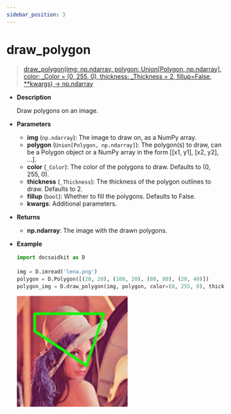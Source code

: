 ```yaml
---
sidebar_position: 3
---
```


# draw_polygon

> [draw_polygon(img: np.ndarray, polygon: Union[Polygon, np.ndarray], color: _Color = (0, 255, 0), thickness: _Thickness = 2, fillup=False, **kwargs) -> np.ndarray](https://github.com/DocsaidLab/DocsaidKit/blob/71170598902b6f8e89a969f1ce27ed4fd05b2ff2/docsaidkit/vision/visualization/draw.py#L106)

- **Description**

    Draw polygons on an image.

- **Parameters**

    - **img** (`np.ndarray`): The image to draw on, as a NumPy array.
    - **polygon** (`Union[Polygon, np.ndarray]`): The polygon(s) to draw, can be a Polygon object or a NumPy array in the form [[x1, y1], [x2, y2], ...].
    - **color** (`_Color`): The color of the polygons to draw. Defaults to (0, 255, 0).
    - **thickness** (`_Thickness`): The thickness of the polygon outlines to draw. Defaults to 2.
    - **fillup** (`bool`): Whether to fill the polygons. Defaults to False.
    - **kwargs**: Additional parameters.

- **Returns**

    - **np.ndarray**: The image with the drawn polygons.

- **Example**

    ```python
    import docsaidkit as D

    img = D.imread('lena.png')
    polygon = D.Polygon([(20, 20), (100, 20), (80, 80), (20, 40)])
    polygon_img = D.draw_polygon(img, polygon, color=(0, 255, 0), thickness=2)
    ```

    ![draw_polygon](./resource/test_draw_polygon.jpg)

